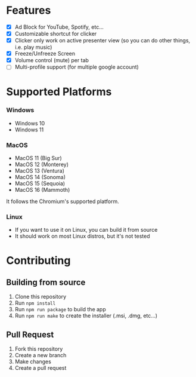 # Features

- [x] Ad Block for YouTube, Spotify, etc...
- [x] Customizable shortcut for clicker
- [x] Clicker only work on active presenter view (so you can do other things, i.e. play music)
- [x] Freeze/Unfreeze Screen
- [x] Volume control (mute) per tab
- [ ] Multi-profile support (for multiple google account)

# Supported Platforms

### Windows

- Windows 10
- Windows 11

### MacOS

- MacOS 11 (Big Sur)
- MacOS 12 (Monterey)
- MacOS 13 (Ventura)
- MacOS 14 (Sonoma)
- MacOS 15 (Sequoia)
- MacOS 16 (Mammoth)

It follows the Chromium's supported platform.

### Linux

- If you want to use it on Linux, you can build it from source
- It should work on most Linux distros, but it's not tested

# Contributing

## Building from source

1. Clone this repository
2. Run `npm install`
3. Run `npm run package` to build the app
4. Run `npm run make` to create the installer (.msi, .dmg, etc...)

## Pull Request

1. Fork this repository
2. Create a new branch
3. Make changes
4. Create a pull request
